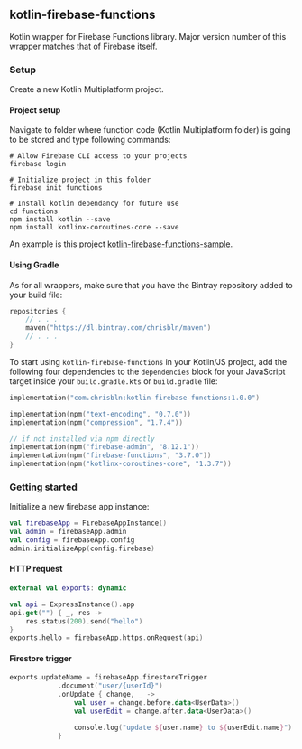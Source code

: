 ## kotlin-firebase-functions
Kotlin wrapper for Firebase Functions library. Major version number of this wrapper matches that of Firebase itself.

### Setup
Create a new Kotlin Multiplatform project.

#### Project setup
Navigate to folder where function code (Kotlin Multiplatform folder) is going to be stored and type following commands:

```
# Allow Firebase CLI access to your projects
firebase login

# Initialize project in this folder
firebase init functions

# Install kotlin dependancy for future use
cd functions
npm install kotlin --save
npm install kotlinx-coroutines-core --save
```

An example is this project [kotlin-firebase-functions-sample](https://github.com/chrisbln/kotlin-firebase-functions-sample).


#### Using Gradle
As for all wrappers, make sure that you have the Bintray repository added to your build file:


```kotlin
repositories {
    // . . .
    maven("https://dl.bintray.com/chrisbln/maven")
    // . . .
}
```


To start using `kotlin-firebase-functions` in your Kotlin/JS project, add the following four dependencies to the `dependencies` block for your JavaScript target inside your `build.gradle.kts` or `build.gradle` file:
```kotlin
implementation("com.chrisbln:kotlin-firebase-functions:1.0.0")

implementation(npm("text-encoding", "0.7.0"))
implementation(npm("compression", "1.7.4"))

// if not installed via npm directly
implementation(npm("firebase-admin", "8.12.1"))
implementation(npm("firebase-functions", "3.7.0"))
implementation(npm("kotlinx-coroutines-core", "1.3.7"))
```

### Getting started
Initialize a new firebase app instance:

```kotlin
val firebaseApp = FirebaseAppInstance()
val admin = firebaseApp.admin
val config = firebaseApp.config
admin.initializeApp(config.firebase)
```

#### HTTP request

```kotlin
external val exports: dynamic

val api = ExpressInstance().app
api.get("") { _, res ->
    res.status(200).send("hello")
}
exports.hello = firebaseApp.https.onRequest(api)
```

#### Firestore trigger

```kotlin
exports.updateName = firebaseApp.firestoreTrigger
            .document("user/{userId}")
            .onUpdate { change, _ ->
                val user = change.before.data<UserData>()
                val userEdit = change.after.data<UserData>()

                console.log("update ${user.name} to ${userEdit.name}")
            }
```
